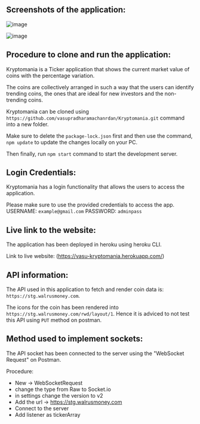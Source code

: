 ## Screenshots of the application:

![image](https://user-images.githubusercontent.com/66957811/142736210-656b6295-583f-4daf-b4ee-9fa722732514.png)

![image](https://user-images.githubusercontent.com/66957811/142736204-2729b17f-1af2-43bd-96c9-56a36f2ef0e3.png)


## Procedure to clone and run the application:

Kryptomania is a Ticker application that shows the current market value of coins with the percentage variation.

The coins are collectively arranged in such a way that the users can identify trending coins, the ones that are ideal for new investors and the non-trending coins.

Kryptomania can be cloned using `https://github.com/vasupradharamachanrdan/Kryptomania.git` command into a new folder.

Make sure to delete the `package-lock.json` first and then use the command, `npm update` to update the changes locally on your PC.

Then finally, run `npm start` command to start the development server.

## Login Credentials:

Kryptomania has a login functionality that allows the users to access the application.

Please make sure to use the provided credentials to access the app.
USERNAME: `example@gmail.com`
PASSWORD: `adminpass`


## Live link to the website:

The application has been deployed in heroku using heroku CLI.

Link to live website: (https://vasu-kryptomania.herokuapp.com/)

## API information:

The API used in this application to fetch and render coin data is: `https://stg.walrusmoney.com`.

The icons for the coin has been rendered into `https://stg.walrusmoney.com/rwd/layout/1`. Hence it is adviced to not test this API using `PUT` method on postman.

## Method used to implement sockets:

The API socket has been connected to the server using the "WebSocket Request" on Postman.

Procedure:

- New -> WebSocketRequest
- change the type from Raw to Socket.io
- in settings change the version to v2
- Add the url -> https://stg.walrusmoney.com
- Connect to the server
- Add listener as tickerArray


